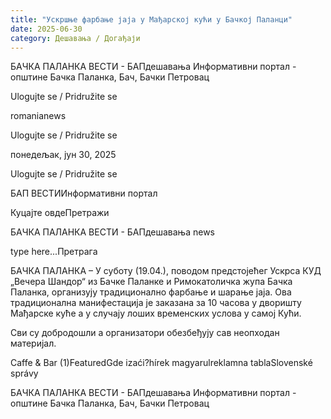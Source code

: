 ```yaml
---
title: "Ускршње фарбање јаја у Мађарској кући у Бачкој Паланци"
date: 2025-06-30
category: Дешавања / Догађаји
---
```


БАЧКА ПАЛАНКА ВЕСТИ - БАПдешавања Информативни портал - општине Бачка Паланка, Бач, Бачки Петровац

Ulogujte se / Pridružite se

romanianews

Ulogujte se / Pridružite se

понедељак, јун 30, 2025

Ulogujte se / Pridružite se

БАП ВЕСТИИнформативни портал

Куцајте овдеПретражи

БАЧКА ПАЛАНКА ВЕСТИ - БАПдешавања news

type here...Претрага

БАЧКА ПАЛАНКА – У суботу (19.04.), поводом предстојећег Ускрса КУД „Вечера Шандор“ из Бачке Паланке и Римокатоличка жупа Бачка Паланка, организују традиционално фарбање и шарање јаја. Ова традиционална манифестација је заказана за 10 часова у дворишту Мађарске куће а у случају лоших временских услова у самој Кући. 

Сви су добродошли а организатори обезбеђују сав неопходан материјал.

Caffe & Bar (1)FeaturedGde izaći?hírek magyarulreklamna tablaSlovenské správy

БАЧКА ПАЛАНКА ВЕСТИ - БАПдешавања Информативни портал - општине Бачка Паланка, Бач, Бачки Петровац

